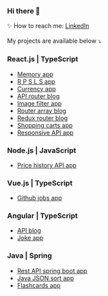 ### Hi there 👋

✨ How to reach me: [LinkedIn](https://www.linkedin.com/in/artyom-nagornyih/)<br><br>
My projects are available below ⤵️
      
### React.js | TypeScript
- [Memory app](https://github.com/artyom-n/memory-game)
- [R P S L S app](https://github.com/artyom-n/rock-paper)
- [Currency app](https://github.com/artyom-n/currency-app)
- [API router blog](https://github.com/artyom-n/api-blog)
- [Image filter app](https://github.com/artyom-n/image-app)
- [Router array blog](https://github.com/artyom-n/router-blog)
- [Redux router blog](https://github.com/artyom-n/redux-blog)
- [Shopping carts app](https://github.com/artyom-n/shop-carts)
- [Responsive API app](https://github.com/artyom-n/sonarworks)
 
### Node.js | JavaScript
- [Price history API app](https://github.com/artyom-n/coindesk)
            
### Vue.js | TypeScript
- [Github jobs app](https://github.com/artyom-n/dev-challenges)       

### Angular | TypeScript
- [API blog](https://github.com/artyom-n/ricky-morty)
- [Joke app](https://github.com/artyom-n/joke-app)
      
### Java | Spring
- [Rest API spring boot app](https://github.com/artyom-n/rest-spring-boot)
- [Java JSON sort app](https://github.com/artyom-n/java-json-sort)
- [Flashcards app](https://github.com/artyom-n/flashcards-in-java)
